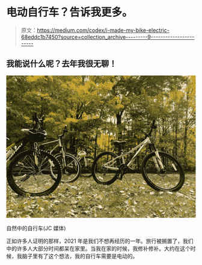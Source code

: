 # 电动自行车？告诉我更多。

> 原文：<https://medium.com/codex/i-made-my-bike-electric-68eddc1b7450?source=collection_archive---------9----------------------->

## 我能说什么呢？去年我很无聊！

![](img/f1ef020e669b849d0e9a5879a0f0e37a.png)

自然中的自行车(JC 媒体)

正如许多人证明的那样，2021 年是我们不想再经历的一年。旅行被搁置了，我们中的许多人大部分时间都呆在家里。当我在家的时候，我修补修补。大约在这个时候，我脑子里有了这个想法，我的自行车需要是电动的。